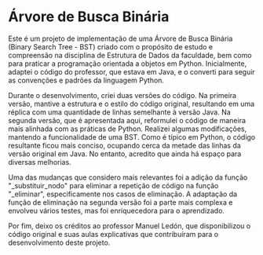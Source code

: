 # Árvore de Busca Binária
Este é um projeto de implementação de uma Árvore de Busca Binária (Binary Search Tree - BST) criado com o propósito de estudo e compreensão na disciplina de Estrutura de Dados da faculdade, bem como para praticar a programação orientada a objetos em Python. Inicialmente, adaptei o código do professor, que estava em Java, e o converti para seguir as convenções e padrões da linguagem Python.

Durante o desenvolvimento, criei duas versões do código. Na primeira versão, mantive a estrutura e o estilo do código original, resultando em uma réplica com uma quantidade de linhas semelhante à versão Java. Na segunda versão, que é apresentada aqui, reformulei o código de maneira mais alinhada com as práticas de Python. Realizei algumas modificações, mantendo a funcionalidade de uma BST. Como é típico em Python, o código resultante ficou mais conciso, ocupando cerca da metade das linhas da versão original em Java. No entanto, acredito que ainda há espaço para diversas melhorias.

Uma das mudanças que considero mais relevantes foi a adição da função "_substituir_nodo" para eliminar a repetição de código na função "_eliminar", especificamente nos casos de eliminação. A adaptação da função de eliminação na segunda versão foi a parte mais complexa e envolveu vários testes, mas foi enriquecedora para o aprendizado.

Por fim, deixo os créditos ao professor Manuel Ledón, que disponibilizou o código original e suas aulas explicativas que contribuíram para o desenvolvimento deste projeto.
